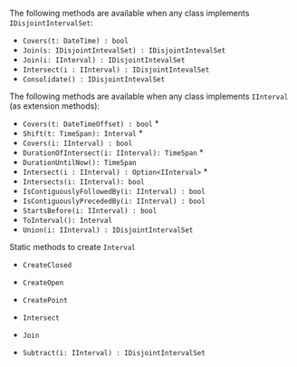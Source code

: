 The following methods are available when any class implements `IDisjointIntervalSet`:

- `Covers(t: DateTime) : bool`
- `Join(s: IDisjointIntevalSet) : IDisjointIntevalSet`
- `Join(i: IInterval) : IDisjointIntevalSet`
- `Intersect(i : IInterval) : IDisjointIntevalSet`
- `Consolidate() : IDisjointIntevalSet`

The following methods are available when any class implements `IInterval` (as extension methods):

- `Covers(t: DateTimeOffset) : bool` *
- `Shift(t: TimeSpan): Interval` *
- `Covers(i: IInterval) : bool`
- `DurationOfIntersect(i: IInterval): TimeSpan` *
- `DurationUntilNow(): TimeSpan`
- `Intersect(i : IInterval) : Option<IInterval>` *
- `Intersects(i: IInterval): bool`
- `IsContiguouslyFollowedBy(i: IInterval) : bool`
- `IsContiguouslyPrecededBy(i: IInterval) : bool`
- `StartsBefore(i: IInterval) : bool`
- `ToInterval(): Interval`
- `Union(i: IInterval) : IDisjointIntervalSet`

Static methods to create `Interval`

- `CreateClosed`
- `CreateOpen`
- `CreatePoint`

- `Intersect` 
- `Join`
- `Subtract(i: IInterval) : IDisjointIntervalSet`




